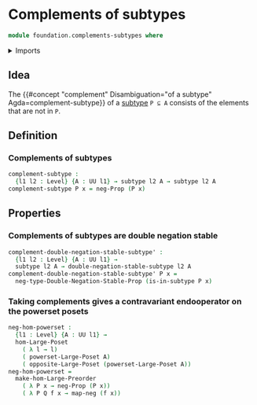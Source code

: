# Complements of subtypes

```agda
module foundation.complements-subtypes where
```

<details><summary>Imports</summary>

```agda
open import foundation.decidable-propositions
open import foundation.decidable-subtypes
open import foundation.double-negation-stable-propositions
open import foundation.full-subtypes
open import foundation.negation
open import foundation.postcomposition-functions
open import foundation.powersets
open import foundation.propositional-truncations
open import foundation.unions-subtypes
open import foundation.universe-levels

open import foundation-core.function-types
open import foundation-core.subtypes

open import logic.double-negation-stable-subtypes

open import order-theory.large-posets
open import order-theory.opposite-large-posets
open import order-theory.order-preserving-maps-large-posets
open import order-theory.order-preserving-maps-large-preorders
open import order-theory.order-preserving-maps-posets
open import order-theory.order-preserving-maps-preorders
open import order-theory.posets
```

</details>

## Idea

The
{{#concept "complement" Disambiguation="of a subtype" Agda=complement-subtype}}
of a [subtype](foundation-core.subtypes.md) `P ⊆ A` consists of the elements
that are not in `P`.

## Definition

### Complements of subtypes

```agda
complement-subtype :
  {l1 l2 : Level} {A : UU l1} → subtype l2 A → subtype l2 A
complement-subtype P x = neg-Prop (P x)
```

## Properties

### Complements of subtypes are double negation stable

```agda
complement-double-negation-stable-subtype' :
  {l1 l2 : Level} {A : UU l1} →
  subtype l2 A → double-negation-stable-subtype l2 A
complement-double-negation-stable-subtype' P x =
  neg-type-Double-Negation-Stable-Prop (is-in-subtype P x)
```

### Taking complements gives a contravariant endooperator on the powerset posets

```agda
neg-hom-powerset :
  {l1 : Level} {A : UU l1} →
  hom-Large-Poset
    ( λ l → l)
    ( powerset-Large-Poset A)
    ( opposite-Large-Poset (powerset-Large-Poset A))
neg-hom-powerset =
  make-hom-Large-Preorder
    ( λ P x → neg-Prop (P x))
    ( λ P Q f x → map-neg (f x))
```
